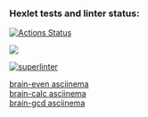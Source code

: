### Hexlet tests and linter status:
[![Actions Status](https://github.com/MT-cod/php-project-lvl1/workflows/hexlet-check/badge.svg)](https://github.com/MT-cod/php-project-lvl1/actions)

<a href="https://codeclimate.com/github/codeclimate/codeclimate/maintainability"><img src="https://api.codeclimate.com/v1/badges/a99a88d28ad37a79dbf6/maintainability" /></a>

[![superlinter](https://github.com/MT-cod/php-project-lvl1/workflows/superlinter/badge.svg)](https://github.com/MT-cod/php-project-lvl1/actions)

<a href="https://asciinema.org/a/Nk6MlJc49603tFHbmAI37btJQ">brain-even asciinema</a>
<br>
<a href="https://asciinema.org/a/R2hYESVl7wxzUFo1C79YA6p3B">brain-calc asciinema</a>
<br>
<a href="https://asciinema.org/a/YmV72bmgKM0yM5T8QNZp9oFiA">brain-gcd asciinema</a>
